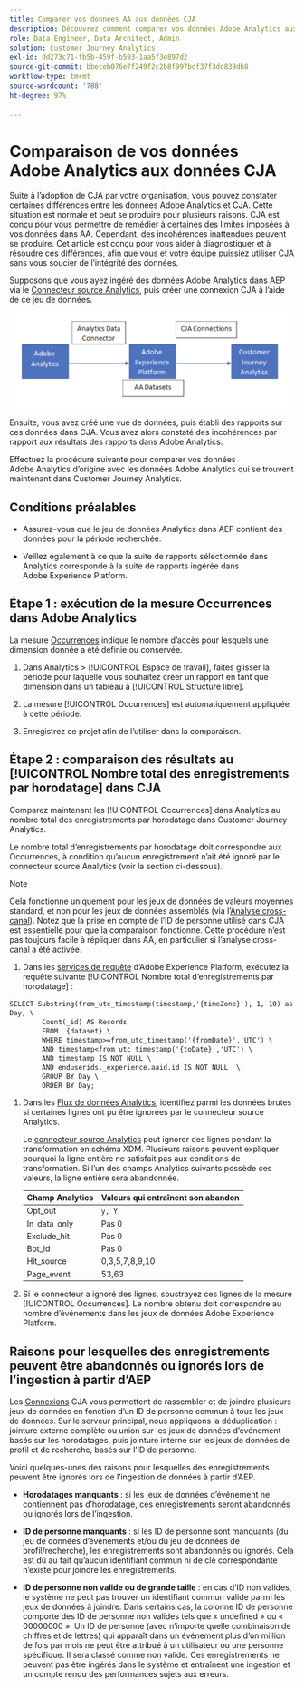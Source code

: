 ```yaml
---
title: Comparer vos données AA aux données CJA
description: Découvrez comment comparer vos données Adobe Analytics aux données dans Customer Journey Analytics
role: Data Engineer, Data Architect, Admin
solution: Customer Journey Analytics
exl-id: dd273c71-fb5b-459f-b593-1aa5f3e897d2
source-git-commit: bbeceb076e7f249f2c2b8f997bdf37f3dc839db8
workflow-type: tm+mt
source-wordcount: '788'
ht-degree: 97%

---
```


# Comparaison de vos données Adobe Analytics aux données CJA

Suite à lʼadoption de CJA par votre organisation, vous pouvez constater certaines différences entre les données Adobe Analytics et CJA. Cette situation est normale et peut se produire pour plusieurs raisons. CJA est conçu pour vous permettre de remédier à certaines des limites imposées à vos données dans AA. Cependant, des incohérences inattendues peuvent se produire. Cet article est conçu pour vous aider à diagnostiquer et à résoudre ces différences, afin que vous et votre équipe puissiez utiliser CJA sans vous soucier de lʼintégrité des données.

Supposons que vous ayez ingéré des données Adobe Analytics dans AEP via le [Connecteur source Analytics](https://experienceleague.adobe.com/docs/experience-platform/sources/ui-tutorials/create/adobe-applications/analytics.html?lang=fr), puis créer une connexion CJA à l’aide de ce jeu de données.

![flux de données](assets/compare.png)

Ensuite, vous avez créé une vue de données, puis établi des rapports sur ces données dans CJA. Vous avez alors constaté des incohérences par rapport aux résultats des rapports dans Adobe Analytics.

Effectuez la procédure suivante pour comparer vos données Adobe Analytics d’origine avec les données Adobe Analytics qui se trouvent maintenant dans Customer Journey Analytics.

## Conditions préalables

* Assurez-vous que le jeu de données Analytics dans AEP contient des données pour la période recherchée.

* Veillez également à ce que la suite de rapports sélectionnée dans Analytics corresponde à la suite de rapports ingérée dans Adobe Experience Platform.

## Étape 1 : exécution de la mesure Occurrences dans Adobe Analytics

La mesure [Occurrences](https://experienceleague.adobe.com/docs/analytics/components/metrics/occurrences.html?lang=fr) indique le nombre d’accès pour lesquels une dimension donnée a été définie ou conservée.

1. Dans Analytics > [!UICONTROL Espace de travail], faites glisser la période pour laquelle vous souhaitez créer un rapport en tant que dimension dans un tableau à [!UICONTROL Structure libre].

1. La mesure [!UICONTROL Occurrences] est automatiquement appliquée à cette période.

1. Enregistrez ce projet afin de l’utiliser dans la comparaison.

## Étape 2 : comparaison des résultats au [!UICONTROL Nombre total des enregistrements par horodatage] dans CJA

Comparez maintenant les [!UICONTROL Occurrences] dans Analytics au nombre total des enregistrements par horodatage dans Customer Journey Analytics.

Le nombre total d’enregistrements par horodatage doit correspondre aux Occurrences, à condition qu’aucun enregistrement n’ait été ignoré par le connecteur source Analytics (voir la section ci-dessous).

>[!NOTE]
>
>Cela fonctionne uniquement pour les jeux de données de valeurs moyennes standard, et non pour les jeux de données assemblés (via lʼ[Analyse cross-canal](/help/connections/cca/overview.md)). Notez que la prise en compte de l’ID de personne utilisé dans CJA est essentielle pour que la comparaison fonctionne. Cette procédure nʼest pas toujours facile à répliquer dans AA, en particulier si l’analyse cross-canal a été activée.

1. Dans les [services de requête](https://experienceleague.adobe.com/docs/experience-platform/query/best-practices/adobe-analytics.html?lang=fr) dʼAdobe Experience Platform, exécutez la requête suivante [!UICONTROL Nombre total d’enregistrements par horodatage] :

```
SELECT Substring(from_utc_timestamp(timestamp,'{timeZone}'), 1, 10) as Day, \ 
        Count(_id) AS Records 
        FROM  {dataset} \ 
        WHERE timestamp>=from_utc_timestamp('{fromDate}','UTC') \ 
        AND timestamp<from_utc_timestamp('{toDate}','UTC') \ 
        AND timestamp IS NOT NULL \ 
        AND enduserids._experience.aaid.id IS NOT NULL  \ 
        GROUP BY Day \ 
        ORDER BY Day; 
```

1. Dans les [Flux de données Analytics](https://experienceleague.adobe.com/docs/analytics/export/analytics-data-feed/data-feed-contents/datafeeds-reference.html?lang=fr), identifiez parmi les données brutes si certaines lignes ont pu être ignorées par le connecteur source Analytics.

   Le [connecteur source Analytics](https://experienceleague.adobe.com/docs/experience-platform/sources/ui-tutorials/create/adobe-applications/analytics.html?lang=fr) peut ignorer des lignes pendant la transformation en schéma XDM. Plusieurs raisons peuvent expliquer pourquoi la ligne entière ne satisfait pas aux conditions de transformation. Si l’un des champs Analytics suivants possède ces valeurs, la ligne entière sera abandonnée.

   | Champ Analytics | Valeurs qui entraînent son abandon |
   | --- | --- |
   | Opt_out | `y, Y` |
   | In_data_only | Pas 0 |
   | Exclude_hit | Pas 0 |
   | Bot_id | Pas 0 |
   | Hit_source | 0,3,5,7,8,9,10 |
   | Page_event | 53,63 |

1. Si le connecteur a ignoré des lignes, soustrayez ces lignes de la mesure [!UICONTROL Occurrences]. Le nombre obtenu doit correspondre au nombre d’événements dans les jeux de données Adobe Experience Platform.

## Raisons pour lesquelles des enregistrements peuvent être abandonnés ou ignorés lors de l’ingestion à partir d’AEP

Les [Connexions](/help/connections/create-connection.md) CJA vous permettent de rassembler et de joindre plusieurs jeux de données en fonction d’un ID de personne commun à tous les jeux de données. Sur le serveur principal, nous appliquons la déduplication : jointure externe complète ou union sur les jeux de données d’événement basés sur les horodatages, puis jointure interne sur les jeux de données de profil et de recherche, basés sur l’ID de personne.

Voici quelques-unes des raisons pour lesquelles des enregistrements peuvent être ignorés lors de l’ingestion de données à partir d’AEP.

* **Horodatages manquants** : si les jeux de données d’événement ne contiennent pas d’horodatage, ces enregistrements seront abandonnés ou ignorés lors de l’ingestion.

* **ID de personne manquants** : si les ID de personne sont manquants (du jeu de données d’événements et/ou du jeu de données de profil/recherche), les enregistrements sont abandonnés ou ignorés. Cela est dû au fait qu’aucun identifiant commun ni de clé correspondante nʼexiste pour joindre les enregistrements.

* **ID de personne non valide ou de grande taille** : en cas dʼID non valides, le système ne peut pas trouver un identifiant commun valide parmi les jeux de données à joindre. Dans certains cas, la colonne ID de personne comporte des ID de personne non valides tels que « undefined » ou « 00000000 ». Un ID de personne (avec nʼimporte quelle combinaison de chiffres et de lettres) qui apparaît dans un événement plus dʼun million de fois par mois ne peut être attribué à un utilisateur ou une personne spécifique. Il sera classé comme non valide. Ces enregistrements ne peuvent pas être ingérés dans le système et entraînent une ingestion et un compte rendu des performances sujets aux erreurs.
